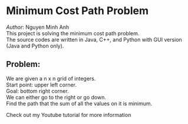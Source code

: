 # Minimum Cost Path Problem
*Author*: Nguyen Minh Anh  
This project is solving the minimum cost path problem.  
The source codes are written in Java, C++, and Python with GUI version (Java and Python only).  

## Problem:
We are given a n x n grid of integers.  
Start point: upper left corner.  
Goal: bottom right corner.  
We can either go to the right or go down.  
Find the path that the sum of all the values on it is minimum.  

Check out my Youtube tutorial for more information

